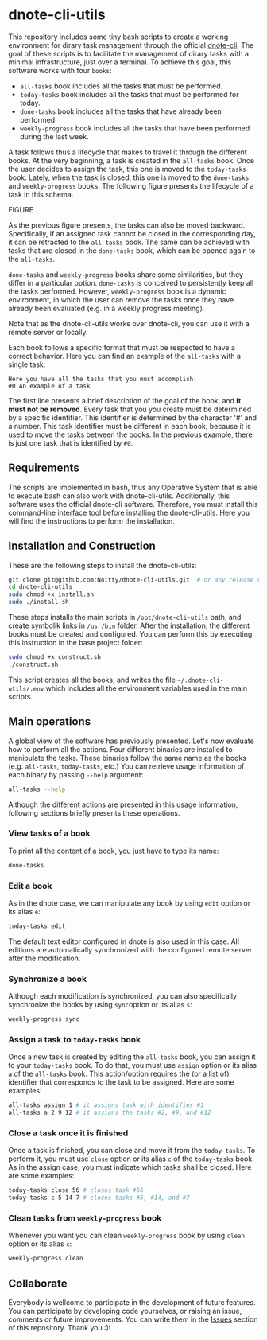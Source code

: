 # dnote-cli-utils
This repository includes some tiny bash scripts to create a working environment for dirary task management through the official [dnote-cli](https://github.com/dnote/dnote). The goal of these scripts is to facilitate the management of dirary tasks with a minimal infrastructure, just over a terminal. To achieve this goal, this software works with four `books`:

- `all-tasks` book includes all the tasks that must be performed.
- `today-tasks` book includes all the tasks that must be performed for today.
- `done-tasks` book includes all the tasks that have already been performed.
- `weekly-progress` book includes all the tasks that have been performed during the last week.

A task follows thus a lifecycle that makes to travel it through the different books. At the very beginning, a task is created in the `all-tasks` book. Once the user decides to assign the task, this one is moved to the `today-tasks` book. Lately, when the task is closed, this one is moved to the `done-tasks` and `weekly-progress` books. The following figure presents the lifecycle of a task in this schema.

FIGURE

As the previous figure presents, the tasks can also be moved backward. Specifically, if an assigned task cannot be closed in the corresponding day, it can be retracted to the `all-tasks` book. The same can be achieved with tasks that are closed in the `done-tasks` book, which can be opened again to the `all-tasks`.

`done-tasks` and `weekly-progress` books share some similarities, but they differ in a particular option. `done-tasks` is conceived to persistently keep all the tasks performed. However, `weekly-progress` book is a dynamic environment, in which the user can remove the tasks once they have already been evaluated (e.g. in a weekly progress meeting). 

Note that as the dnote-cli-utils works over dnote-cli, you can use it with a remote server or locally.

Each book follows a specific format that must be respected to have a correct behavior. Here you can find an example of the `all-tasks` with a single task:
```
Here you have all the tasks that you must accomplish:
#0 An example of a task 
```
The first line presents a brief description of the goal of the book, and **it must not be removed**. Every task that you you create must be determined by a specific identifier. This identifier is determined by the character '#' and a number. This task identifier must be different in each book, because it is used to move the tasks between the books. In the previous example, there is just one task that is identified by `#0`.

## Requirements
The scripts are implemented in bash, thus any Operative System that is able to execute bash can also work with dnote-cli-utils. Additionally, this software uses the official dnote-cli software. Therefore, you must install this command-line interface tool before installing the dnote-cli-utils. Here you will find the instructions to perform the installation. 

## Installation and Construction
These are the following steps to install the dnote-cli-utils:
```bash
git clone git@github.com:Noitty/dnote-cli-utils.git  # or any release version
cd dnote-cli-utils
sudo chmod +x install.sh
sudo ./install.sh
```
These steps installs the main scripts in `/opt/dnote-cli-utils` path, and create symbolik links in `/usr/bin` folder. After the installation, the different books must be created and configured. You can perform this by executing this instruction in the base project folder:
```bash
sudo chmod +x construct.sh
./construct.sh
```
This script creates all the books, and writes the file `~/.dnote-cli-utils/.env` which includes all the environment variables used in the main scripts.

## Main operations
A global view of the software has previously presented. Let's now evaluate how to perform all the actions. Four different binaries are installed to manipulate the tasks. These binaries follow the same name as the books (e.g. `all-tasks`, `today-tasks`, etc.) You can retrieve usage information of each binary by passing `--help` argument:
```bash
all-tasks --help
```
Although the different actions are presented in this usage information, following sections briefly presents these operations.

### View tasks of a book
To print all the content of a book, you just have to type its name:
```bash
done-tasks
```

### Edit a book
As in the dnote case, we can manipulate any book by using `edit` option or its alias `e`:
```bash
today-tasks edit
```
The default text editor configured in dnote is also used in this case. All editions are automatically synchronized with the configured remote server after the modification. 

### Synchronize a book
Although each modification is synchronized, you can also specifically synchronize the books by using `sync`option or its alias `s`:
```bash
weekly-progress sync
```

### Assign a task to `today-tasks` book
Once a new task is created by editing the `all-tasks` book, you can assign it to your `today-tasks` book. To do that, you must use `assign` option or its alias `a` of the `all-tasks` book. This action/option requires the (or a list of) identifier that corresponds to the task to be assigned. Here are some examples:
```bash
all-tasks assign 1 # it assigns task with identifier #1
all-tasks a 2 9 12 # it assigns the tasks #2, #9, and #12
```

### Close a task once it is finished
Once a task is finished, you can close and move it from the `today-tasks`. To perform it, you must use `close` option or its alias `c` of the `today-tasks` book. As in the assign case, you must indicate which tasks shall be closed. Here are some examples:
```bash
today-tasks close 56 # closes task #56
today-tasks c 5 14 7 # closes tasks #5, #14, and #7
```

### Clean tasks from `weekly-progress` book
Whenever you want you can clean `weekly-progress` book by using `clean` option or its alias `c`:
```bash
weekly-progress clean
```

## Collaborate
Everybody is wellcome to participate in the development of future features. You can participate by developing code yourselves, or raising an issue, comments or future improvements. You can write them in the [Issues](https://github.com/Noitty/dnote-cli-utils/issues) section of this repository. Thank you :)!
